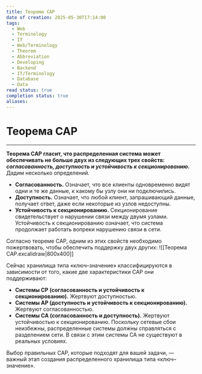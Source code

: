 ```yaml
---
title: Теорема CAP
date of creation: 2025-05-30T17:14:00
tags:
  - Web
  - Terminology
  - IT
  - Web/Terminology
  - Theorem
  - Abbreviation
  - Developing
  - Backend
  - IT/Terminology
  - Database
  - Data
read status: true
completion status: true
aliases:
---
```

# Теорема CAP
---

**Теорема CAP гласит, что распределенная система может обеспечивать не больше двух из следующих трех свойств: *согласованность, доступность и устойчивость к секционированию*.** Дадим несколько определений.

- **Согласованность.** Означает, что все клиенты одновременно видят одни и те же данные, к какому бы узлу они ни подключились.
- **Доступность.** Означает, что любой клиент, запрашивающий данные, получает ответ, даже если некоторые из узлов недоступны.
- **Устойчивость к секционированию.** Секционирование свидетельствует о нарушении связи между двумя узлами. Устойчивость к секционированию означает, что система продолжает работать вопреки нарушению связи в сети.

Согласно теореме CAP, одним из этих свойств необходимо пожертвовать, чтобы обеспечить поддержку двух других: ![[Теорема CAP.excalidraw|800x400]]

Сейчас хранилища типа «ключ–значение» классифицируются в зависимости от того, какие две характеристики CAP они поддерживают:

- **Системы CP (согласованность и устойчивость к секционированию).** Жертвуют доступностью.
- **Системы AP (доступность и устойчивость к секционированию).** Жертвуют согласованностью.
- **Системы CA (согласованность и доступность).** Жертвуют устойчивостью к секционированию. Поскольку сетевые сбои неизбежны, распределенные системы должны справляться с разделением сети. В связи с этим системы CA не существуют в реальных условиях.

Выбор правильных CAP, которые подходят для вашей задачи, — важный этап создания распределенного хранилища типа «ключ–значение».
